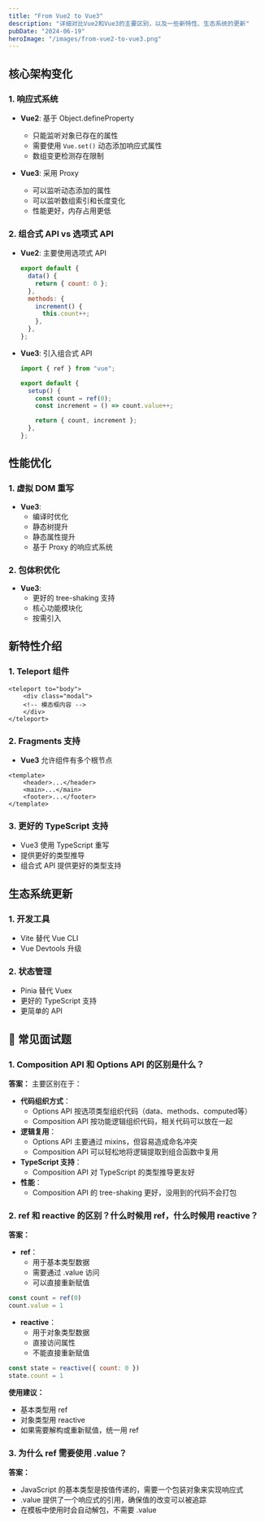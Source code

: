 ```yaml
---
title: "From Vue2 to Vue3"
description: "详细对比Vue2和Vue3的主要区别，以及一些新特性、生态系统的更新"
pubDate: "2024-06-19"
heroImage: "/images/from-vue2-to-vue3.png"
---
```


## 核心架构变化

### 1. 响应式系统

- **Vue2**: 基于 Object.defineProperty

  - 只能监听对象已存在的属性
  - 需要使用 `Vue.set()` 动态添加响应式属性
  - 数组变更检测存在限制

- **Vue3**: 采用 Proxy
  - 可以监听动态添加的属性
  - 可以监听数组索引和长度变化
  - 性能更好，内存占用更低

### 2. 组合式 API vs 选项式 API

- **Vue2**: 主要使用选项式 API

  ```js
  export default {
    data() {
      return { count: 0 };
    },
    methods: {
      increment() {
        this.count++;
      },
    },
  };
  ```

- **Vue3**: 引入组合式 API

  ```js
  import { ref } from "vue";

  export default {
    setup() {
      const count = ref(0);
      const increment = () => count.value++;

      return { count, increment };
    },
  };
  ```

## 性能优化

### 1. 虚拟 DOM 重写

- **Vue3**:
  - 编译时优化
  - 静态树提升
  - 静态属性提升
  - 基于 Proxy 的响应式系统

### 2. 包体积优化

- **Vue3**:
  - 更好的 tree-shaking 支持
  - 核心功能模块化
  - 按需引入

## 新特性介绍

### 1. Teleport 组件    

```vue
<teleport to="body">
    <div class="modal">
    <!-- 模态框内容 -->
    </div>
</teleport>
```

### 2. Fragments 支持
- **Vue3** 允许组件有多个根节点

```vue
<template>
    <header>...</header>
    <main>...</main>
    <footer>...</footer>
</template>
```

### 3. 更好的 TypeScript 支持
- Vue3 使用 TypeScript 重写
- 提供更好的类型推导
- 组合式 API 提供更好的类型支持

## 生态系统更新

### 1. 开发工具
- Vite 替代 Vue CLI
- Vue Devtools 升级

### 2. 状态管理
- Pinia 替代 Vuex
- 更好的 TypeScript 支持
- 更简单的 API


## 🎯 常见面试题

### 1. Composition API 和 Options API 的区别是什么？

**答案：**
主要区别在于：
- **代码组织方式**：
  - Options API 按选项类型组织代码（data、methods、computed等）
  - Composition API 按功能逻辑组织代码，相关代码可以放在一起
- **逻辑复用**：
  - Options API 主要通过 mixins，但容易造成命名冲突
  - Composition API 可以轻松地将逻辑提取到组合函数中复用
- **TypeScript 支持**：
  - Composition API 对 TypeScript 的类型推导更友好
- **性能**：
  - Composition API 的 tree-shaking 更好，没用到的代码不会打包

### 2. ref 和 reactive 的区别？什么时候用 ref，什么时候用 reactive？

**答案：**
- **ref**：
  - 用于基本类型数据
  - 需要通过 .value 访问
  - 可以直接重新赋值
```js
const count = ref(0)
count.value = 1
```

- **reactive**：
  - 用于对象类型数据
  - 直接访问属性
  - 不能直接重新赋值
```js
const state = reactive({ count: 0 })
state.count = 1
```

**使用建议：**
- 基本类型用 ref
- 对象类型用 reactive
- 如果需要解构或重新赋值，统一用 ref

### 3. 为什么 ref 需要使用 .value？

**答案：**
- JavaScript 的基本类型是按值传递的，需要一个包装对象来实现响应式
- .value 提供了一个响应式的引用，确保值的改变可以被追踪
- 在模板中使用时会自动解包，不需要 .value